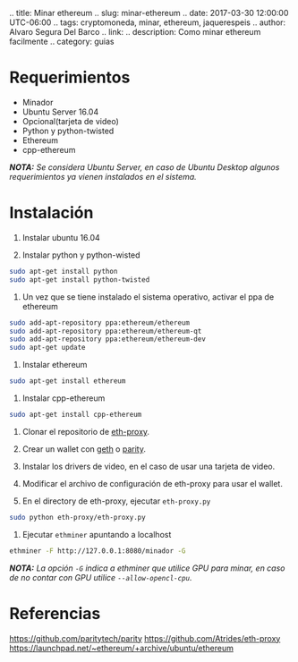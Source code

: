 .. title: Minar ethereum
.. slug: minar-ethereum
.. date: 2017-03-30 12:00:00 UTC-06:00
.. tags: cryptomoneda, minar, ethereum, jaquerespeis
.. author: Alvaro Segura Del Barco
.. link:
.. description: Como minar ethereum facilmente
.. category: guias

# Requerimientos

* Minador
* Ubuntu Server 16.04
* Opcional(tarjeta de video)
* Python y python-twisted
* Ethereum
* cpp-ethereum

_**NOTA:** Se considera Ubuntu Server, en caso de Ubuntu Desktop algunos requerimientos ya vienen instalados en el sistema._

# Instalación

1. Instalar ubuntu 16.04

1. Instalar python y python-wisted

```bash
sudo apt-get install python
sudo apt-get install python-twisted
```

1. Un vez que se tiene instalado el sistema operativo, activar el ppa de ethereum

```bash
sudo add-apt-repository ppa:ethereum/ethereum
sudo add-apt-repository ppa:ethereum/ethereum-qt
sudo add-apt-repository ppa:ethereum/ethereum-dev
sudo apt-get update
```

1. Instalar ethereum

```bash
sudo apt-get install ethereum
```

1. Instalar cpp-ethereum
```bash
sudo apt-get install cpp-ethereum
```

1. Clonar el repositorio de [eth-proxy](https://github.com/Atrides/eth-proxy).

1. Crear un wallet con [geth](https://github.com/ethereum/go-ethereum/wiki/geth) o [parity](https://github.com/paritytech/parity).

1. Instalar los drivers de video, en el caso de usar una tarjeta de video.

1. Modificar el archivo de configuración de eth-proxy para usar el wallet.

1. En el directory de eth-proxy, ejecutar `eth-proxy.py`

```bash
sudo python eth-proxy/eth-proxy.py
```

1. Ejecutar `ethminer` apuntando a localhost

```bash
ethminer -F http://127.0.0.1:8080/minador -G
```
_**NOTA:** La opción `-G` indica a ethminer que utilice GPU para minar, en caso de no contar con GPU utilice `--allow-opencl-cpu`._

# Referencias
https://github.com/paritytech/parity
https://github.com/Atrides/eth-proxy
https://launchpad.net/~ethereum/+archive/ubuntu/ethereum


